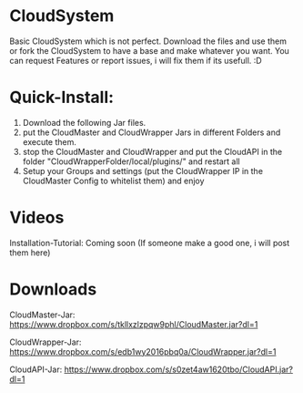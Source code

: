 # CloudSystem
Basic CloudSystem which is not perfect.
Download the files and use them or fork the CloudSystem to have a base and make whatever you want.
You can request Features or report issues, i will fix them if its usefull. :D

# Quick-Install:
1. Download the following Jar files.
2. put the CloudMaster and CloudWrapper Jars in different Folders and execute them.
3. stop the CloudMaster and CloudWrapper and put the CloudAPI in the folder "CloudWrapperFolder/local/plugins/" and restart all
4. Setup your Groups and settings (put the CloudWrapper IP in the CloudMaster Config to whitelist them) and enjoy

# Videos
Installation-Tutorial: Coming soon (If someone make a good one, i will post them here)

# Downloads
CloudMaster-Jar: https://www.dropbox.com/s/tkllxzlzpqw9phl/CloudMaster.jar?dl=1

CloudWrapper-Jar: https://www.dropbox.com/s/edb1wy2016pbq0a/CloudWrapper.jar?dl=1

CloudAPI-Jar: https://www.dropbox.com/s/s0zet4aw1620tbo/CloudAPI.jar?dl=1 
